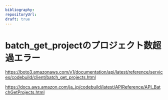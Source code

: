 ```yaml
---
bibliography: 
repositoryUrl:
draft: true
---
```


# batch_get_projectのプロジェクト数超過エラー

https://boto3.amazonaws.com/v1/documentation/api/latest/reference/services/codebuild/client/batch_get_projects.html

https://docs.aws.amazon.com/ja_jp/codebuild/latest/APIReference/API_BatchGetProjects.html
